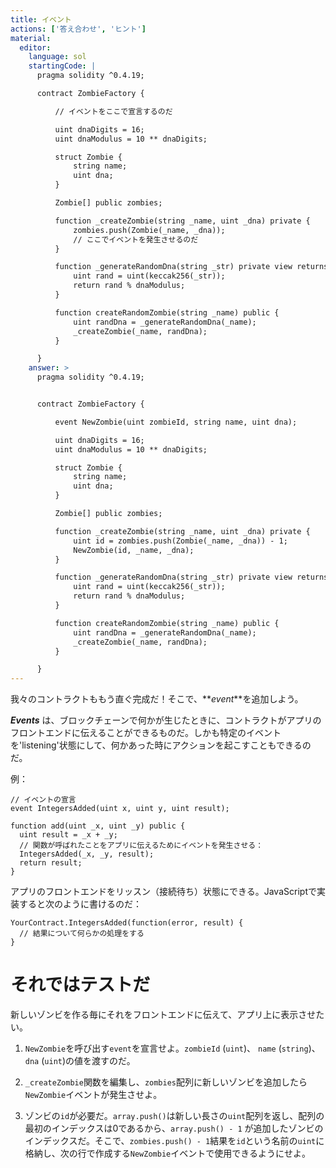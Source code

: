 ```yaml
---
title: イベント
actions: ['答え合わせ', 'ヒント']
material:
  editor:
    language: sol
    startingCode: |
      pragma solidity ^0.4.19;

      contract ZombieFactory {

          // イベントをここで宣言するのだ

          uint dnaDigits = 16;
          uint dnaModulus = 10 ** dnaDigits;

          struct Zombie {
              string name;
              uint dna;
          }

          Zombie[] public zombies;

          function _createZombie(string _name, uint _dna) private {
              zombies.push(Zombie(_name, _dna));
              // ここでイベントを発生させるのだ
          } 

          function _generateRandomDna(string _str) private view returns (uint) {
              uint rand = uint(keccak256(_str));
              return rand % dnaModulus;
          }

          function createRandomZombie(string _name) public {
              uint randDna = _generateRandomDna(_name);
              _createZombie(_name, randDna);
          }

      }
    answer: >
      pragma solidity ^0.4.19;


      contract ZombieFactory {

          event NewZombie(uint zombieId, string name, uint dna);

          uint dnaDigits = 16;
          uint dnaModulus = 10 ** dnaDigits;

          struct Zombie {
              string name;
              uint dna;
          }

          Zombie[] public zombies;

          function _createZombie(string _name, uint _dna) private {
              uint id = zombies.push(Zombie(_name, _dna)) - 1;
              NewZombie(id, _name, _dna);
          } 

          function _generateRandomDna(string _str) private view returns (uint) {
              uint rand = uint(keccak256(_str));
              return rand % dnaModulus;
          }

          function createRandomZombie(string _name) public {
              uint randDna = _generateRandomDna(_name);
              _createZombie(_name, randDna);
          }

      }
---
```


我々のコントラクトももう直ぐ完成だ！そこで、**_event_**を追加しよう。

**_Events_** は、ブロックチェーンで何かが生じたときに、コントラクトがアプリのフロントエンドに伝えることができるものだ。しかも特定のイベントを'listening'状態にして、何かあった時にアクションを起こすこともできるのだ。

例：

```
// イベントの宣言
event IntegersAdded(uint x, uint y, uint result);

function add(uint _x, uint _y) public {
  uint result = _x + _y;
  // 関数が呼ばれたことをアプリに伝えるためにイベントを発生させる：
  IntegersAdded(_x, _y, result);
  return result;
}
```

アプリのフロントエンドをリッスン（接続待ち）状態にできる。JavaScriptで実装すると次のように書けるのだ：

```
YourContract.IntegersAdded(function(error, result) { 
  // 結果について何らかの処理をする
}
```

# それではテストだ

新しいゾンビを作る毎にそれをフロントエンドに伝えて、アプリ上に表示させたい。

1. `NewZombie`を呼び出す`event`を宣言せよ。`zombieId` (`uint`)、 `name` (`string`)、 `dna` (`uint`)の値を渡すのだ。

2. `_createZombie`関数を編集し、`zombies`配列に新しいゾンビを追加したら `NewZombie`イベントが発生させよ。

3. ゾンビの`id`が必要だ。`array.push()`は新しい長さの`uint`配列を返し、配列の最初のインデックスは0であるから、`array.push() - 1` が追加したゾンビのインデックスだ。そこで、`zombies.push() - 1`結果を`id`という名前の`uint`に格納し、次の行で作成する`NewZombie`イベントで使用できるようにせよ。

